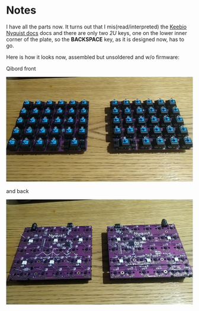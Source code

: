 # Notes

I have all the parts now. It turns out that I mis(read/interpreted) the [Keebio Nyquist docs](https://keeb.io/collections/split-keyboard-parts/products/nyquist-keyboard) docs and there are only two _2U_ keys, one on the lower inner corner of the plate, so the **BACKSPACE** key, as it is designed now, has to go.

Here is how it looks now, assembled but unsoldered and w/o firmware:

Qibord front

![qibord_front_wip](../images/qibord1/qibord_front_wip.jpg)

and back

![qibord_back_wip](../images/qibord1/qibord_back_wip.jpg)
